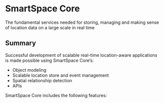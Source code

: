 # SmartSpace Core

The fundamental services needed for storing, managing and making sense of
location data on a large scale in real time

## Summary

Successful development of scalable real-time location-aware applications is
made possible using SmartSpace Core’s:

* Object modeling
* Scalable location store and event management
* Spatial relationship detection
* APIs

SmartSpace Core includes the following features:
